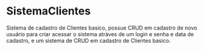 # SistemaClientes
Sistema de cadastro de Clientes basico, possue CRUD em cadastro de novo usuário para criar acessar o sistema atráves de um login e senha e data de cadastro, e um sistema de CRUD em cadastro de Clientes basico.
